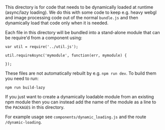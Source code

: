 
This directory is for code that needs to be dynamically loaded at runtime (async/lazy loading). We do this with some code to keep e.g. heavy webgl and image processing code out of the normal `bundle.js` and then dynamically load that code only when it is needed.

Each file in this directory will be bundled into a stand-alone module that can be require'd from a component using:

```
var util = require('../util.js');

util.requireAsync('mymodule', function(err, mymodule) {

});
```

These files are not automatically rebuilt by e.g. `npm run dev`. To build them you need to run:

```
npm run build-lazy
```

If you just want to create a dynamically loadable module from an existing npm module then you can instead add the name of the module as a line to the `PACKAGES` in this directory.

For example usage see `components/dynamic_loading.js` and the route `/dynamic-loading`.